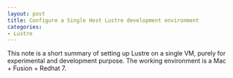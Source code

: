 ```yaml
---
layout: post
title: Configure a Single Host Lustre development environment 
categories:
- Lustre
---
```



This note is a short summary of setting up Lustre on a single VM, purely for experimental and development purpose. The working environment is a Mac + Fusion + Redhat 7.


